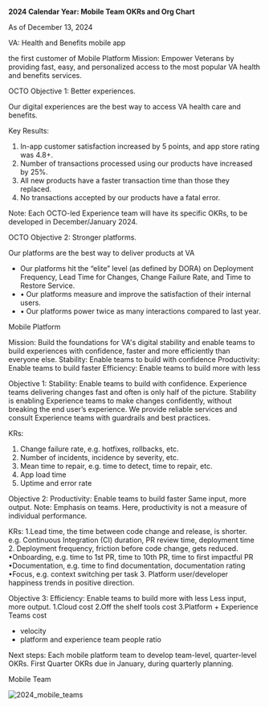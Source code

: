 **2024 Calendar Year: Mobile Team OKRs and Org Chart**

As of December 13, 2024


VA: Health and Benefits mobile app

the first customer of Mobile Platform
Mission: Empower Veterans by providing fast, easy, and personalized access to the most popular VA health and benefits services.

OCTO Objective 1: Better experiences.

Our digital experiences are the best way to access VA health care and benefits.

Key Results:

1. In-app customer satisfaction increased by 5 points, and app store rating was 4.8+.
2. Number of transactions processed using our products have increased by 25%.
3. All new products have a faster transaction time than those they replaced.
4. No transactions accepted by our products have a fatal error.


Note: Each OCTO-led Experience team will have its specific OKRs, to be developed in December/January 2024.



OCTO Objective 2: Stronger platforms.

Our platforms are the best way to deliver products at VA

* Our platforms hit the “elite” level (as defined by DORA) on Deployment Frequency, Lead Time for Changes, Change Failure Rate, and Time to Restore Service.
* • Our platforms measure and improve the satisfaction of their internal users.
* • Our platforms power twice as many interactions compared to last year.



Mobile Platform

Mission: Build the foundations for VA's digital stability and enable teams to build experiences with confidence, faster and more efficiently than everyone else. 
Stability: Enable teams to build with confidence
Productivity: Enable teams to build faster
Efficiency: Enable teams to build more with less

Objective 1: Stability: Enable teams to build with confidence.
Experience teams delivering changes fast and often is only half of the picture. Stability is enabling Experience teams to make changes confidently, without breaking the end user’s experience. We provide reliable services and consult Experience teams with guardrails and best practices.

KRs:

1. Change failure rate, e.g. hotfixes, rollbacks, etc.
2. Number of incidents, incidence by severity, etc.
3. Mean time to repair, e.g. time to detect, time to repair, etc.
4. App load time
5. Uptime and error rate


Objective 2: Productivity: Enable teams to build faster
Same input, more output.
Note: Emphasis on teams. Here, productivity is not a measure of individual performance.

KRs:
1.Lead time, the time between code change and release, is shorter. 
e.g. Continuous Integration (CI) duration, PR review time, deployment time
2. Deployment frequency, friction before code change, gets reduced. 
•Onboarding, e.g. time to 1st PR, time to 10th PR, time to first impactful PR
•Documentation, e.g. time to find documentation, documentation rating
•Focus, e.g. context switching per task
3. Platform user/developer happiness trends in positive direction.

Objective 3:
Efficiency: Enable teams to build more with less
Less input, more output.
1.Cloud cost
2.Off the shelf tools cost
3.Platform + Experience Teams cost
  - velocity
  - platform and experience team people ratio

Next steps: Each mobile platform team to develop team-level, quarter-level OKRs. First Quarter OKRs due in January, during quarterly planning.

Mobile Team

![2024_mobile_teams](https://github.com/department-of-veterans-affairs/va.gov-team/assets/50680147/e58d233d-1779-4e1f-a883-44200bce7e94)
